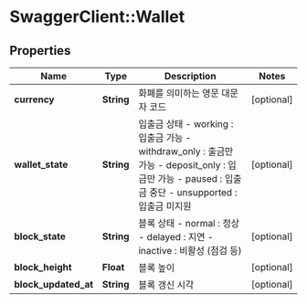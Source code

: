 # SwaggerClient::Wallet

## Properties
Name | Type | Description | Notes
------------ | ------------- | ------------- | -------------
**currency** | **String** | 화폐를 의미하는 영문 대문자 코드 | [optional] 
**wallet_state** | **String** | 입출금 상태 - working : 입출금 가능 - withdraw_only : 출금만 가능 - deposit_only : 입금만 가능 - paused : 입출금 중단 - unsupported : 입출금 미지원  | [optional] 
**block_state** | **String** | 블록 상태 - normal : 정상 - delayed : 지연 - inactive : 비활성 (점검 등)  | [optional] 
**block_height** | **Float** | 블록 높이 | [optional] 
**block_updated_at** | **String** | 블록 갱신 시각 | [optional] 


